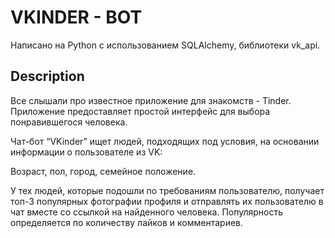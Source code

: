 # VKINDER - BOT

Написано на Python с использованием SQLAlchemy, библиотеки vk_api.

## Description

Все слышали про известное приложение для знакомств - Tinder. Приложение предоставляет простой интерфейс для выбора понравившегося человека.

Чат-бот “VKinder” ищет людей, подходящих под условия, на основании информации о пользователе из VK:

Возраст,
пол,
город,
семейное положение.

У тех людей, которые подошли по требованиям пользователю, получает топ-3 популярных фотографии профиля и отправлять их пользователю в чат вместе со ссылкой на найденного человека.
Популярность определяется по количеству лайков и комментариев.



